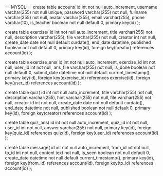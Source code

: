 ---MYSQL---
create table account(
	id int not null auto_increment,
    username varchar(255) not null unique,
    password varchar(255) not null,
    fullname varchar(255) not null,
    avatar varchar(255),
    email varchar(255),
    phone varchar(10),
    is_teacher boolean not null default 0,
    primary key(id)
);

create table exercise(
    id int not null auto_increment,
    title varchar(255) not null,
    description varchar(255),
    file varchar(255) not null,
    creator int not null,
    create_date date not null default curdate(),
    end_date datetime,
    published boolean not null default 0,
    primary key(id),
    foreign key(creator) references account(id)
);

create table exercise_ans(
    id int not null auto_increment,
    exercise_id int not null,
    user_id int not null,
    ans_file varchar(255) not null,
    is_done boolean not null default 0,
    submit_date datetime not null default current_timestamp(),
    primary key(id),
    foreign key(exercise_id) references exercise(id),
    foreign key(user_id) references account(id)
);

create table quiz(
    id int not null auto_increment,
    title varchar(255) not null,
    description varchar(255),
    hint varchar(255) not null,
    file varchar(255) not null,
    creator id int not null,
    create_date date not null default curdate(),
    end_date datetime not null,
    published boolean not null default 0,
    primary key(id),
    foreign key(creator) references account(id)
);

create table quiz_ans(
    id int not null auto_increment,
    quiz_id int not null,
    user_id int not null,
    answer varchar(255) not null,
    primary key(id),
    foreign key(quiz_id) references quiz(id),
    foreign key(user_id) references account(id)
);

create table message(
    id int not null auto_increment,
    from_id int not null,
    to_id int not null,
    content text not null,
    is_seen boolean not null default 0,
    create_date datetime not null default current_timestamp(),
    primary key(id),
    foreign key(from_id) references account(id),
    foreign key(to_id) references account(id)
);
